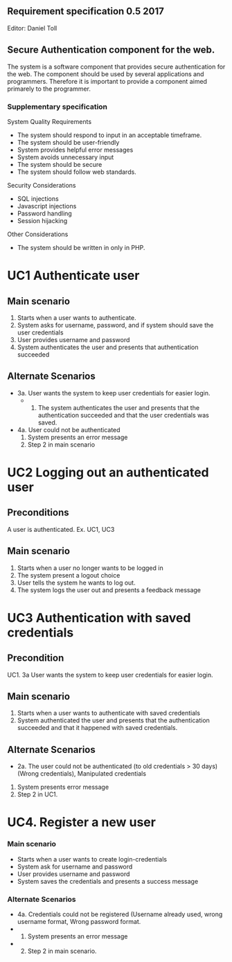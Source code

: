 ## Requirement specification 0.5 2017
Editor: Daniel Toll


## Secure Authentication component for the web.

The system is a software component that provides secure authentication for the web. The component should be used by several applications and programmers. Therefore it is important to provide a component aimed primarely to the programmer.

### Supplementary specification
System Quality Requirements
 * The system should respond to input in an acceptable timeframe.
 * The system should be user-friendly
 * System provides helpful error messages
 * System avoids unnecessary input
 * The system should be secure
 * The system should follow web standards.

Security Considerations
 * SQL injections
 * Javascript injections
 * Password handling
 * Session hijacking
 
Other Considerations
 * The system should be written in only in PHP.

# UC1 Authenticate user
## Main scenario
 1. Starts when a user wants to authenticate.
 2. System asks for username, password, and if system should save the user credentials
 3. User provides username and password
 4. System authenticates the user and presents that authentication succeeded

## Alternate Scenarios
 * 3a. User wants the system to keep user credentials for easier login.
   * 1. The system authenticates the user and presents that the authentication succeeded and that the user credentials was saved.
 * 4a. User could not be authenticated
   1. System presents an error message
   2. Step 2 in main scenario


# UC2 Logging out an authenticated user
## Preconditions
A user is authenticated. Ex. UC1, UC3
## Main scenario
 1. Starts when a user no longer wants to be logged in
 2. The system present a logout choice
 3. User tells the system he wants to log out.
 4. The system logs the user out and presents a feedback message

# UC3 Authentication with saved credentials
## Precondition
UC1. 3a   User wants the system to keep user credentials for easier login.
## Main scenario
 1. Starts when a user wants to authenticate with saved credentials
 2. System authenticated the user and presents that the authentication succeeded and that it happened with saved credentials.

## Alternate Scenarios
 * 2a. The user could not be authenticated (to old credentials > 30 days) (Wrong credentials), Manipulated credentials
  1. System presents error message
  2. Step 2 in UC1.

# UC4. Register a new user

### Main scenario
 * Starts when a user wants to create login-credentials
 * System ask for username and password
 * User provides username and password
 * System saves the credentials and presents a success message

### Alternate Scenarios
 * 4a. Credentials could not be registered (Username already used, wrong username format, Wrong password format.
  * 1. System presents an error message
  * 2. Step 2 in main scenario.
